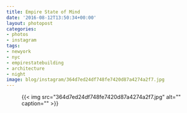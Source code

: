 ```yaml
---
title: Empire State of Mind
date: '2016-08-12T13:50:34+00:00'
layout: photopost
categories:
- photos
- instagram
tags:
- newyork
- nyc
- empirestatebuilding
- architecture
- night
image: blog/instagram/364d7ed24df748fe7420d87a4274a2f7.jpg
---
```


<figure class="photo photo--square">
  {{< img src="364d7ed24df748fe7420d87a4274a2f7.jpg" alt="" caption="" >}}

</figure>




